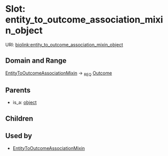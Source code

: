 
# Slot: entity_to_outcome_association_mixin_object




URI: [biolink:entity_to_outcome_association_mixin_object](https://w3id.org/biolink/vocab/entity_to_outcome_association_mixin_object)


## Domain and Range

[EntityToOutcomeAssociationMixin](EntityToOutcomeAssociationMixin.md) ->  <sub>REQ</sub>
 [Outcome](Outcome.md)

## Parents

 *  is_a: [object](object.md)

## Children


## Used by

 * [EntityToOutcomeAssociationMixin](EntityToOutcomeAssociationMixin.md)
